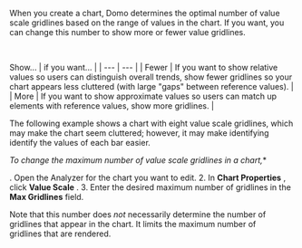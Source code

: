 

When you create a chart, Domo determines the optimal number of value scale gridlines based on the range of values in the chart. If you want, you can change this number to show more or fewer value gridlines.

﻿

Show...
  |
 if you want...
  |
| --- | --- |
|
 Fewer
  |
 If you want to show relative values so users can distinguish overall trends, show fewer gridlines so your chart appears less cluttered (with large "gaps" between reference values).
  |
|
 More
  |
 If you want to show approximate values so users can match up elements with reference values, show more gridlines.
  |

The following example shows a chart with eight value scale gridlines, which may make the chart seem cluttered; however, it may make identifying identify the values of each bar easier.

*To change the maximum number of value scale gridlines in a chart,**

. Open the Analyzer for the chart you want to edit.
2. In
 **Chart Properties**
 , click
 **Value Scale**
 .
3. Enter the desired maximum number of gridlines in the
 **Max Gridlines**
 field.

Note that this number does
 *not*
 necessarily determine the number of gridlines that appear in the chart. It limits the maximum number of gridlines that are rendered.


